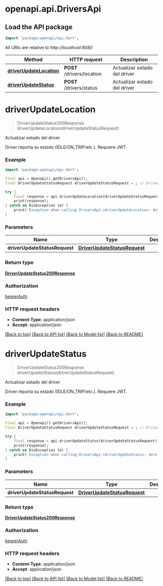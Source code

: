 # openapi.api.DriversApi

## Load the API package
```dart
import 'package:openapi/api.dart';
```

All URIs are relative to *http://localhost:8080*

Method | HTTP request | Description
------------- | ------------- | -------------
[**driverUpdateLocation**](DriversApi.md#driverupdatelocation) | **POST** /drivers/location | Actualizar estado del driver
[**driverUpdateStatus**](DriversApi.md#driverupdatestatus) | **POST** /drivers/status | Actualizar estado del driver


# **driverUpdateLocation**
> DriverUpdateStatus200Response driverUpdateLocation(driverUpdateStatusRequest)

Actualizar estado del driver

Driver reporta su estado (IDLE/ON_TRIP/etc.). Requiere JWT.

### Example
```dart
import 'package:openapi/api.dart';

final api = Openapi().getDriversApi();
final DriverUpdateStatusRequest driverUpdateStatusRequest = ; // DriverUpdateStatusRequest | 

try {
    final response = api.driverUpdateLocation(driverUpdateStatusRequest);
    print(response);
} catch on DioException (e) {
    print('Exception when calling DriversApi->driverUpdateLocation: $e\n');
}
```

### Parameters

Name | Type | Description  | Notes
------------- | ------------- | ------------- | -------------
 **driverUpdateStatusRequest** | [**DriverUpdateStatusRequest**](DriverUpdateStatusRequest.md)|  | [optional] 

### Return type

[**DriverUpdateStatus200Response**](DriverUpdateStatus200Response.md)

### Authorization

[bearerAuth](../README.md#bearerAuth)

### HTTP request headers

 - **Content-Type**: application/json
 - **Accept**: application/json

[[Back to top]](#) [[Back to API list]](../README.md#documentation-for-api-endpoints) [[Back to Model list]](../README.md#documentation-for-models) [[Back to README]](../README.md)

# **driverUpdateStatus**
> DriverUpdateStatus200Response driverUpdateStatus(driverUpdateStatusRequest)

Actualizar estado del driver

Driver reporta su estado (IDLE/ON_TRIP/etc.). Requiere JWT.

### Example
```dart
import 'package:openapi/api.dart';

final api = Openapi().getDriversApi();
final DriverUpdateStatusRequest driverUpdateStatusRequest = ; // DriverUpdateStatusRequest | 

try {
    final response = api.driverUpdateStatus(driverUpdateStatusRequest);
    print(response);
} catch on DioException (e) {
    print('Exception when calling DriversApi->driverUpdateStatus: $e\n');
}
```

### Parameters

Name | Type | Description  | Notes
------------- | ------------- | ------------- | -------------
 **driverUpdateStatusRequest** | [**DriverUpdateStatusRequest**](DriverUpdateStatusRequest.md)|  | [optional] 

### Return type

[**DriverUpdateStatus200Response**](DriverUpdateStatus200Response.md)

### Authorization

[bearerAuth](../README.md#bearerAuth)

### HTTP request headers

 - **Content-Type**: application/json
 - **Accept**: application/json

[[Back to top]](#) [[Back to API list]](../README.md#documentation-for-api-endpoints) [[Back to Model list]](../README.md#documentation-for-models) [[Back to README]](../README.md)

